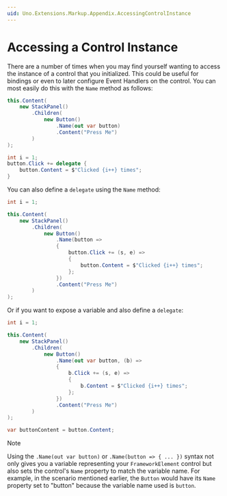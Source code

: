 ```yaml
---
uid: Uno.Extensions.Markup.Appendix.AccessingControlInstance
---
```


# Accessing a Control Instance

There are a number of times when you may find yourself wanting to access the instance of a control that you initialized. This could be useful for bindings or even to later configure Event Handlers on the control. You can most easily do this with the `Name` method as follows:

```csharp
this.Content(
    new StackPanel()
        .Children(
            new Button()
                .Name(out var button)
                .Content("Press Me")
        )
);

int i = 1;
button.Click += delegate {
    button.Content = $"Clicked {i++} times";
}
```

You can also define a `delegate` using the `Name` method:

```csharp
int i = 1;

this.Content(
    new StackPanel()
        .Children(
            new Button()
                .Name(button => 
                {
                    button.Click += (s, e) =>
                    {
                        button.Content = $"Clicked {i++} times";
                    };
                })
                .Content("Press Me")
        )
);
```

Or if you want to expose a variable and also define a `delegate`:

```csharp
int i = 1;

this.Content(
    new StackPanel()
        .Children(
            new Button()
                .Name(out var button, (b) => 
                {
                    b.Click += (s, e) =>
                    {
                        b.Content = $"Clicked {i++} times";
                    };
                })
                .Content("Press Me")
        )
);

var buttonContent = button.Content;
```

 > [!NOTE]
 > Using the `.Name(out var button)` or `.Name(button => { ... })` syntax not only gives you a variable representing your `FrameworkElement` control but also sets the control's `Name` property to match the variable name. For example, in the scenario mentioned earlier, the `Button` would have its `Name` property set to "button" because the variable name used is `button`.